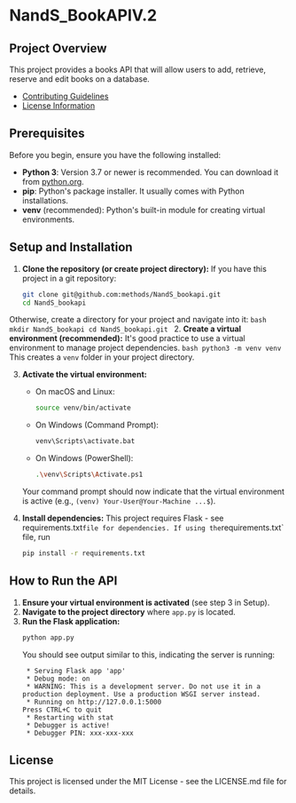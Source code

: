 # NandS_BookAPIV.2

## Project Overview

This project provides a books API that will allow users to add, retrieve, reserve and edit books on a database. 

- [Contributing Guidelines](CONTRIBUTING.md)
- [License Information](LICENSE.md)

## Prerequisites

Before you begin, ensure you have the following installed:

*   **Python 3**: Version 3.7 or newer is recommended. You can download it from [python.org](https://www.python.org/downloads/).
*   **pip**: Python's package installer. It usually comes with Python installations.
*   **venv** (recommended): Python's built-in module for creating virtual environments.

## Setup and Installation

1. **Clone the repository (or create project directory):**
If you have this project in a git repository:
    ```bash
    git clone git@github.com:methods/NandS_bookapi.git
    cd NandS_bookapi
    ```
Otherwise, create a directory for your project and navigate into it:
    ```bash
    mkdir NandS_bookapi
    cd NandS_bookapi.git
    ```
2.  **Create a virtual environment (recommended):**
    It's good practice to use a virtual environment to manage project dependencies.
    ```bash
    python3 -m venv venv
    ```
    This creates a `venv` folder in your project directory.

3.  **Activate the virtual environment:**
    *   On macOS and Linux:
        ```bash
        source venv/bin/activate
        ```
    *   On Windows (Command Prompt):
        ```bash
        venv\Scripts\activate.bat
        ```
    *   On Windows (PowerShell):
        ```bash
        .\venv\Scripts\Activate.ps1
        ```
    Your command prompt should now indicate that the virtual environment is active (e.g., `(venv) Your-User@Your-Machine ...$`).

4.  **Install dependencies:**
    This project requires Flask - see requirements.txt` file for dependencies.
    If using the `requirements.txt` file, run 
    ```bash
    pip install -r requirements.txt
    ```

## How to Run the API

1.  **Ensure your virtual environment is activated** (see step 3 in Setup).
2.  **Navigate to the project directory** where `app.py` is located.
3.  **Run the Flask application:**
    ```bash
    python app.py
    ```
    You should see output similar to this, indicating the server is running:
    ```
     * Serving Flask app 'app'
     * Debug mode: on
     * WARNING: This is a development server. Do not use it in a production deployment. Use a production WSGI server instead.
     * Running on http://127.0.0.1:5000
    Press CTRL+C to quit
     * Restarting with stat
     * Debugger is active!
     * Debugger PIN: xxx-xxx-xxx
    ```




## License
This project is licensed under the MIT License - see the LICENSE.md file for details.